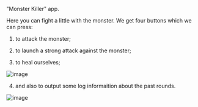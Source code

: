 "Monster Killer" app.

Here you can fight a little with the monster. 
We get four buttons which we can press: 

1. to attack the monster; 

2. to launch a strong attack against the monster;

3. to heal ourselves;


![image](https://media.giphy.com/media/U3yNnVwbapE2Zb0ZqI/giphy.gif)


4. and also to output some log informaition about the past rounds.

![image](https://media.giphy.com/media/SqIYMeoqSF1r8zLhCC/giphy.gif)
